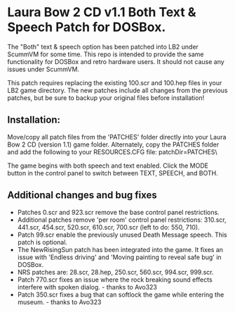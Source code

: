 # Laura Bow 2 CD v1.1 Both Text & Speech Patch for DOSBox.

The "Both" text & speech option has been patched into LB2 under ScummVM for some time. This repo is intended to provide the same functionality for DOSBox and retro hardware users. It should not cause any issues under ScummVM.

This patch requires replacing the existing 100.scr and 100.hep files in your LB2 game directory. The new patches include all changes from the previous patches, but be sure to backup your original files before installation!

## Installation:

Move/copy all patch files from the 'PATCHES' folder directly into your Laura Bow 2 CD (version 1.1) game folder. Alternately, copy the PATCHES folder and add the following to your RESOURCES.CFG file: patchDir=PATCHES\

The game begins with both speech and text enabled. Click the MODE button in the control panel to switch between TEXT, SPEECH, and BOTH.

## Additional changes and bug fixes

* Patches 0.scr and 923.scr remove the base control panel restrictions.
* Additional patches remove 'per room' control panel restrictions: 310.scr, 441.scr, 454.scr, 520.scr, 610.scr, 700.scr (left to do: 550, 710).
* Patch 99.scr enable the previously unused Death Message speech. This patch is optional.
* The NewRisingSun patch has been integrated into the game. It fixes an issue with 'Endless driving' and 'Moving painting to reveal safe bug' in DOSBox.
* NRS patches are: 28.scr, 28.hep, 250.scr, 560.scr, 994.scr, 999.scr.
* Patch 770.scr fixes an issue where the rock breaking sound effects interfere with spoken dialog. - thanks to Avo323
* Patch 350.scr fixes a bug that can softlock the game while entering the museum. - thanks to Avo323
